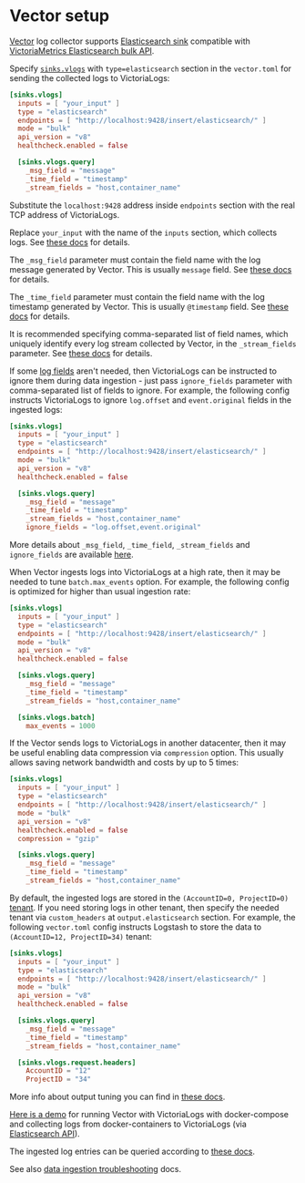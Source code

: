 # Vector setup

[Vector](http://vector.dev) log collector supports
[Elasticsearch sink](https://vector.dev/docs/reference/configuration/sinks/elasticsearch/) compatible with
[VictoriaMetrics Elasticsearch bulk API](https://docs.victoriametrics.com/VictoriaLogs/data-ingestion/#elasticsearch-bulk-api).

Specify [`sinks.vlogs`](https://www.elastic.co/guide/en/beats/filebeat/current/elasticsearch-output.html)  with `type=elasticsearch` section in the `vector.toml`
for sending the collected logs to VictoriaLogs:

```toml
[sinks.vlogs]
  inputs = [ "your_input" ]
  type = "elasticsearch"
  endpoints = [ "http://localhost:9428/insert/elasticsearch/" ]
  mode = "bulk"
  api_version = "v8"
  healthcheck.enabled = false

  [sinks.vlogs.query]
    _msg_field = "message"
    _time_field = "timestamp"
    _stream_fields = "host,container_name"
```

Substitute the `localhost:9428` address inside `endpoints` section with the real TCP address of VictoriaLogs.

Replace `your_input` with the name of the `inputs` section, which collects logs. See [these docs](https://vector.dev/docs/reference/configuration/sources/) for details.

The `_msg_field` parameter must contain the field name with the log message generated by Vector. This is usually `message` field.
See [these docs](https://docs.victoriametrics.com/VictoriaLogs/keyConcepts.html#message-field) for details.

The `_time_field` parameter must contain the field name with the log timestamp generated by Vector. This is usually `@timestamp` field.
See [these docs](https://docs.victoriametrics.com/VictoriaLogs/keyConcepts.html#time-field) for details.

It is recommended specifying comma-separated list of field names, which uniquely identify every log stream collected by Vector, in the `_stream_fields` parameter.
See [these docs](https://docs.victoriametrics.com/VictoriaLogs/keyConcepts.html#stream-fields) for details.

If some [log fields](https://docs.victoriametrics.com/VictoriaLogs/keyConcepts.html#data-model) aren't needed,
then VictoriaLogs can be instructed to ignore them during data ingestion - just pass `ignore_fields` parameter with comma-separated list of fields to ignore.
For example, the following config instructs VictoriaLogs to ignore `log.offset` and `event.original` fields in the ingested logs:

```toml
[sinks.vlogs]
  inputs = [ "your_input" ]
  type = "elasticsearch"
  endpoints = [ "http://localhost:9428/insert/elasticsearch/" ]
  mode = "bulk"
  api_version = "v8"
  healthcheck.enabled = false

  [sinks.vlogs.query]
    _msg_field = "message"
    _time_field = "timestamp"
    _stream_fields = "host,container_name"
    ignore_fields = "log.offset,event.original"
```

More details about `_msg_field`, `_time_field`, `_stream_fields` and `ignore_fields` are
available [here](https://docs.victoriametrics.com/VictoriaLogs/data-ingestion/#http-parameters).

When Vector ingests logs into VictoriaLogs at a high rate, then it may be needed to tune `batch.max_events` option.
For example, the following config is optimized for higher than usual ingestion rate:

```toml
[sinks.vlogs]
  inputs = [ "your_input" ]
  type = "elasticsearch"
  endpoints = [ "http://localhost:9428/insert/elasticsearch/" ]
  mode = "bulk"
  api_version = "v8"
  healthcheck.enabled = false

  [sinks.vlogs.query]
    _msg_field = "message"
    _time_field = "timestamp"
    _stream_fields = "host,container_name"

  [sinks.vlogs.batch]
    max_events = 1000
```

If the Vector sends logs to VictoriaLogs in another datacenter, then it may be useful enabling data compression via `compression` option.
This usually allows saving network bandwidth and costs by up to 5 times:

```toml
[sinks.vlogs]
  inputs = [ "your_input" ]
  type = "elasticsearch"
  endpoints = [ "http://localhost:9428/insert/elasticsearch/" ]
  mode = "bulk"
  api_version = "v8"
  healthcheck.enabled = false
  compression = "gzip"

  [sinks.vlogs.query]
    _msg_field = "message"
    _time_field = "timestamp"
    _stream_fields = "host,container_name"
```

By default, the ingested logs are stored in the `(AccountID=0, ProjectID=0)` [tenant](https://docs.victoriametrics.com/VictoriaLogs/keyConcepts.html#multitenancy).
If you need storing logs in other tenant, then specify the needed tenant via `custom_headers` at `output.elasticsearch` section.
For example, the following `vector.toml` config instructs Logstash to store the data to `(AccountID=12, ProjectID=34)` tenant:

```toml
[sinks.vlogs]
  inputs = [ "your_input" ]
  type = "elasticsearch"
  endpoints = [ "http://localhost:9428/insert/elasticsearch/" ]
  mode = "bulk"
  api_version = "v8"
  healthcheck.enabled = false

  [sinks.vlogs.query]
    _msg_field = "message"
    _time_field = "timestamp"
    _stream_fields = "host,container_name"

  [sinks.vlogs.request.headers]
    AccountID = "12"
    ProjectID = "34"
```

More info about output tuning you can find in [these docs](https://vector.dev/docs/reference/configuration/sinks/elasticsearch/).

[Here is a demo](https://github.com/VictoriaMetrics/VictoriaMetrics/tree/master/deployment/docker/victorialogs/vector-docker)
for running Vector with VictoriaLogs with docker-compose and collecting logs from docker-containers
to VictoriaLogs (via [Elasticsearch API](https://docs.victoriametrics.com/VictoriaLogs/ingestion/#elasticsearch-bulk-api)).

The ingested log entries can be queried according to [these docs](https://docs.victoriametrics.com/VictoriaLogs/querying/).

See also [data ingestion troubleshooting](https://docs.victoriametrics.com/VictoriaLogs/data-ingestion/#troubleshooting) docs.
